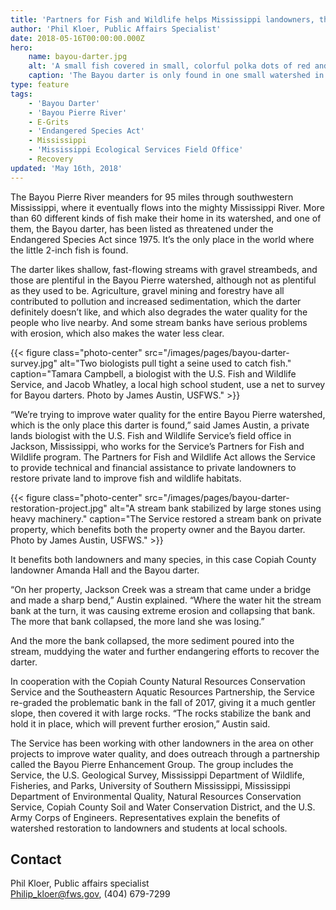 ```yaml
---
title: 'Partners for Fish and Wildlife helps Mississippi landowners, threatened fish'
author: 'Phil Kloer, Public Affairs Specialist'
date: 2018-05-16T00:00:00.000Z
hero:
    name: bayou-darter.jpg
    alt: 'A small fish covered in small, colorful polka dots of red and black'
    caption: 'The Bayou darter is only found in one small watershed in Mississippi, and is listed as threatened under the ESA. Photo by Matt Wagner, Mississippi Dept. of Wildlife, Fisheries, and Parks.'
type: feature
tags:
    - 'Bayou Darter'
    - 'Bayou Pierre River'
    - E-Grits
    - 'Endangered Species Act'
    - Mississippi
    - 'Mississippi Ecological Services Field Office'
    - Recovery
updated: 'May 16th, 2018'
---
```


The Bayou Pierre River meanders for 95 miles through southwestern Mississippi, where it eventually flows into the mighty Mississippi River. More than 60 different kinds of fish make their home in its watershed, and one of them, the Bayou darter, has been listed as threatened under the Endangered Species Act since 1975. It’s the only place in the world where the little 2-inch fish is found.

The darter likes shallow, fast-flowing streams with gravel streambeds, and those are plentiful in the Bayou Pierre watershed, although not as plentiful as they used to be. Agriculture, gravel mining and forestry have all contributed to pollution and increased sedimentation, which the darter definitely doesn’t like, and which also degrades the water quality for the people who live nearby. And some stream banks have serious problems with erosion, which also makes the water less clear.

{{< figure class="photo-center" src="/images/pages/bayou-darter-survey.jpg" alt="Two biologists pull tight a seine used to catch fish." caption="Tamara Campbell, a biologist with the U.S. Fish and Wildlife Service, and Jacob Whatley, a local high school student, use a net to survey for Bayou darters. Photo by James Austin, USFWS." >}}

“We’re trying to improve water quality for the entire Bayou Pierre watershed, which is the only place this darter is found,” said James Austin, a private lands biologist with the U.S. Fish and Wildlife Service’s field office in Jackson, Mississippi, who works for the Service’s Partners for Fish and Wildlife program. The Partners for Fish and Wildlife Act allows the Service to provide technical and financial assistance to private landowners to restore private land to improve fish and wildlife habitats.

{{< figure class="photo-center" src="/images/pages/bayou-darter-restoration-project.jpg" alt="A stream bank stabilized by large stones using heavy machinery." caption="The Service restored a stream bank on private property, which benefits both the property owner and the Bayou darter. Photo by James Austin, USFWS." >}}

It benefits both landowners and many species, in this case Copiah County landowner Amanda Hall and the Bayou darter.

“On her property, Jackson Creek was a stream that came under a bridge and made a sharp bend,” Austin explained. “Where the water hit the stream bank at the turn, it was causing extreme erosion and collapsing that bank. The more that bank collapsed, the more land she was losing.”

And the more the bank collapsed, the more sediment poured into the stream, muddying the water and further endangering efforts to recover the darter.

In cooperation with the Copiah County Natural Resources Conservation Service and the Southeastern Aquatic Resources Partnership, the Service re-graded the problematic bank in the fall of 2017, giving it a much gentler slope, then covered it with large rocks.  “The rocks stabilize the bank and hold it in place, which will prevent further erosion,” Austin said.

The Service has been working with other landowners in the area on other projects to improve water quality, and does outreach through a partnership called the Bayou Pierre Enhancement Group. The group includes the Service, the U.S. Geological Survey, Mississippi Department of Wildlife, Fisheries, and Parks, University of Southern Mississippi, Mississippi Department of Environmental Quality, Natural Resources Conservation Service, Copiah County Soil and Water Conservation District, and the U.S. Army Corps of Engineers. Representatives explain the benefits of watershed restoration to landowners and students at local schools.

## Contact

Phil Kloer, Public affairs specialist  
[Philip_kloer@fws.gov](mailto:Philip_kloer@fws.gov), (404) 679-7299
